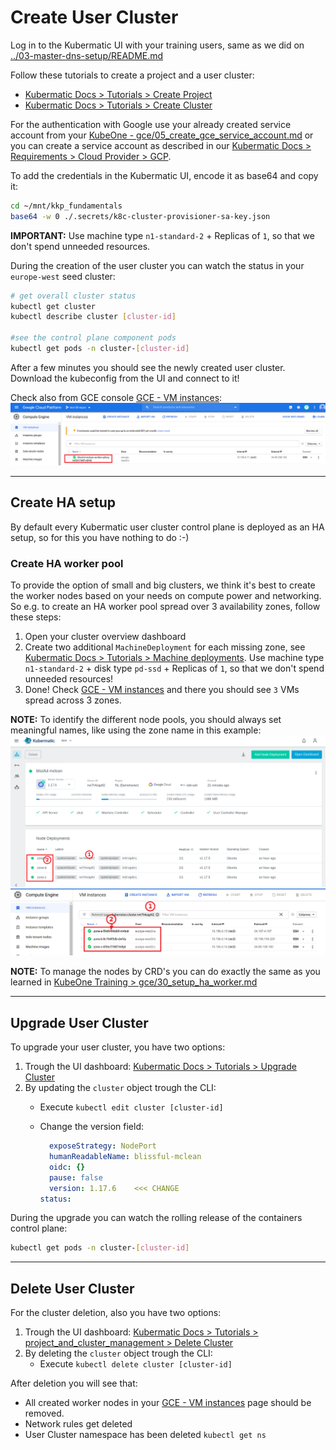 # Create User Cluster

Log in to the Kubermatic UI with your training users, same as we did on [../03-master-dns-setup/README.md](https://github.com/kubermatic-labs/trainings/tree/kkp-restructure/kkp_fundamentals/03-master-dns-setup#login-to-kkp-dashboard)

Follow these tutorials to create a project and a user cluster:

- [Kubermatic Docs > Tutorials > Create Project](https://docs.kubermatic.com/kubermatic/master/tutorials_howtos/project_and_cluster_management/#:~:text=create%20a%20new%20project)
- [Kubermatic Docs > Tutorials > Create Cluster](https://docs.kubermatic.com/kubermatic/master/tutorials_howtos/project_and_cluster_management/#:~:text=create%20cluster)

For the authentication with Google use your already created service account from your [KubeOne - gce/05_create_gce_service_account.md](https://github.com/kubermatic-labs/trainings/tree/kkp-improvement/kkp_fundamentals/01_master_cluster/gce#prepare-secrets) or you can create a service account as described in our [Kubermatic Docs > Requirements > Cloud Provider > GCP](https://docs.kubermatic.com/kubermatic/master/architecture/requirements/support_policy/provider_support_matrix/google_cloud/gcp/).

To add the credentials in the Kubermatic UI, encode it as base64 and copy it:

```bash
cd ~/mnt/kkp_fundamentals
base64 -w 0 ./.secrets/k8c-cluster-provisioner-sa-key.json
```

**IMPORTANT:** Use machine type `n1-standard-2` + Replicas of `1`, so that we don't spend unneeded resources.

During the creation of the user cluster you can watch the status in your `europe-west` seed cluster:

```bash
# get overall cluster status
kubectl get cluster
kubectl describe cluster [cluster-id]

#see the control plane component pods
kubectl get pods -n cluster-[cluster-id]
```

After a few minutes you should see the newly created user cluster. Download the kubeconfig from the UI and connect to it!

Check also from GCE console [GCE - VM instances](https://console.cloud.google.com/compute/instances):
![gce vm instances managed by Kubermatic](../.pics/gce-instances-k8c.png)

---

## Create HA setup
By default every Kubermatic user cluster control plane is deployed as an HA setup, so for this you have nothing to do :-)

### Create HA worker pool

To provide the option of small and big clusters, we think it's best to create the worker nodes based on your needs on compute power and networking. So e.g. to create an HA worker pool spread over 3 availability zones, follow these steps:

1. Open your cluster overview dashboard
2. Create two additional `MachineDeployment` for each missing zone, see [Kubermatic Docs > Tutorials > Machine deployments](https://docs.kubermatic.com/kubermatic/master/examples/manage_workers_node/via_ui/). Use machine type `n1-standard-2` + disk type `pd-ssd` + Replicas of `1`, so that we don't spend unneeded resources!
3. Done! Check [GCE - VM instances](https://console.cloud.google.com/compute/instances) and there you should see `3` VMs spread across 3 zones.  

**NOTE:** To identify the different node pools, you should always set meaningful names, like using the zone name in this example:
![GCE Multizone Setup - Kubermatic](../.pics/gce.k8c.multizone.worker.png)
![GCE Multizone Setup - GCE Console](../.pics/gce.console.multizone.worker.png)

**NOTE:** To manage the nodes by CRD's you can do exactly the same as you learned in [KubeOne Training > gce/30_setup_ha_worker.md](../../kubeone/gce/30_setup_ha_worker.md)

---

## Upgrade User Cluster

To upgrade your user cluster, you have two options:

1. Trough the UI dashboard: [Kubermatic Docs > Tutorials > Upgrade Cluster](https://docs.kubermatic.com/kubermatic/master/tutorials_howtos/project_and_cluster_management/#:~:text=upgrade%20cluster)
2. By updating the `cluster` object trough the CLI:
    - Execute `kubectl edit cluster [cluster-id]`
    - Change the version field:

      ```yaml
        exposeStrategy: NodePort
        humanReadableName: blissful-mclean
        oidc: {}
        pause: false
        version: 1.17.6    <<< CHANGE
      status:
      ```

During the upgrade you can watch the rolling release of the containers control plane:

```bash
kubectl get pods -n cluster-[cluster-id]
```

---

## Delete User Cluster

For the cluster deletion, also you have two options:

1. Trough the UI dashboard: [Kubermatic Docs > Tutorials > project_and_cluster_management > Delete Cluster](https://docs.kubermatic.com/kubermatic/master/tutorials_howtos/project_and_cluster_management/#:~:text=delete%20cluster)
2. By deleting the `cluster` object trough the CLI:
   - Execute `kubectl delete cluster [cluster-id]`

After deletion you will see that:

- All created worker nodes in your [GCE - VM instances](https://console.cloud.google.com/compute/instances) page should be removed.
- Network rules get deleted
- User Cluster namespace has been deleted `kubectl get ns`
